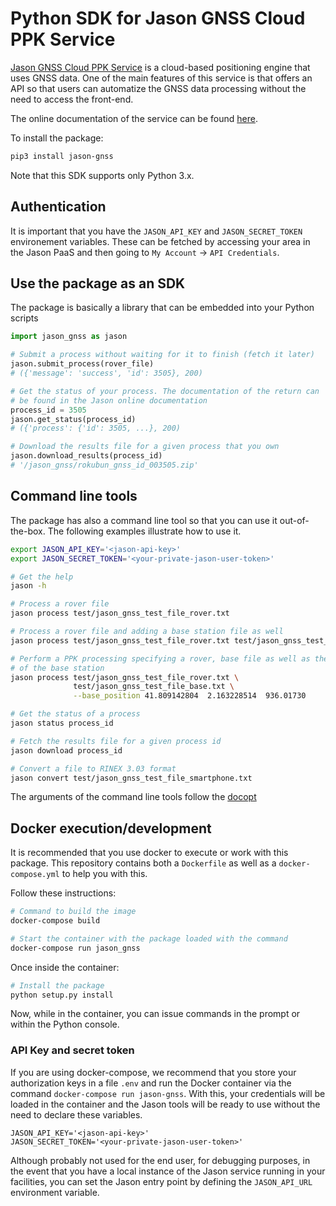 # Python SDK for Jason GNSS Cloud PPK Service

[Jason GNSS Cloud PPK Service](https://jason.rokubun.cat) is a cloud-based
positioning engine that uses GNSS data. One of the main features of this service
is that offers an API so that users can automatize the GNSS data processing
without the need to access the front-end.

The online documentation of the service can be found [here](https://jason.docs.rokubun.cat).


To install the package:

```bash
pip3 install jason-gnss
```

Note that this SDK supports only Python 3.x.

## Authentication

It is important that you have the `JASON_API_KEY` and `JASON_SECRET_TOKEN` 
environement variables. These can be fetched by accessing your area in the 
Jason PaaS and then going to `My Account` -> `API Credentials`.

## Use the package as an SDK

The package is basically a library that can be embedded into your Python scripts

```python
import jason_gnss as jason

# Submit a process without waiting for it to finish (fetch it later)
jason.submit_process(rover_file)
# ({'message': 'success', 'id': 3505}, 200)

# Get the status of your process. The documentation of the return can 
# be found in the Jason online documentation
process_id = 3505
jason.get_status(process_id)
# ({'process': {'id': 3505, ...}, 200)

# Download the results file for a given process that you own
jason.download_results(process_id)
# '/jason_gnss/rokubun_gnss_id_003505.zip'
```

## Command line tools

The package has also a command line tool so that you can use it out-of-the-box.
The following examples illustrate how to use it.

```bash
export JASON_API_KEY='<jason-api-key>'
export JASON_SECRET_TOKEN='<your-private-jason-user-token>'

# Get the help
jason -h

# Process a rover file
jason process test/jason_gnss_test_file_rover.txt

# Process a rover file and adding a base station file as well
jason process test/jason_gnss_test_file_rover.txt test/jason_gnss_test_file_base.txt

# Perform a PPK processing specifying a rover, base file as well as the location
# of the base station
jason process test/jason_gnss_test_file_rover.txt \
              test/jason_gnss_test_file_base.txt \
              --base_position 41.809142804  2.163228514  936.01730

# Get the status of a process
jason status process_id

# Fetch the results file for a given process id
jason download process_id

# Convert a file to RINEX 3.03 format
jason convert test/jason_gnss_test_file_smartphone.txt
```

The arguments of the command line tools follow the [docopt](http://docopt.org)

## Docker execution/development

It is recommended that you use docker to execute or work with this package.
This repository contains both a `Dockerfile` as well as a `docker-compose.yml`
to help you with this.

Follow these instructions:

```bash
# Command to build the image
docker-compose build

# Start the container with the package loaded with the command
docker-compose run jason_gnss
```

Once inside the container:

```bash
# Install the package
python setup.py install
```

Now, while in the container, you can issue commands in the prompt or
within the Python console.

### API Key and secret token

If you are using docker-compose, we recommend that you store your authorization
keys in a file `.env` and run the Docker container via the command
`docker-compose run jason-gnss`. With this, your credentials will be loaded
in the container and the Jason tools will be ready to use without the need
to declare these variables.

```text
JASON_API_KEY='<jason-api-key>'
JASON_SECRET_TOKEN='<your-private-jason-user-token>'
```

Although probably not used for the end user, for debugging purposes, in the
event that you have a local instance of the Jason service running in your
facilities, you can set the Jason entry point by defining the `JASON_API_URL`
environment variable.
